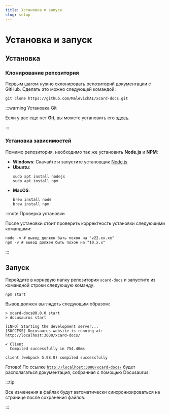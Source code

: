```yaml
---
title: Установка и запуск
slug: setup
---
```


# Установка и запуск

## Установка

### Клонирование репозитория

Первым шагом нужно склонировать репозиторий документации с GitHub. Сделать это можно следующей командой:

```
git clone https://github.com/MalevichAI/xcard-docs.git
```

:::warning Установка Git

Если у вас еще нет **Git**, вы можете установить его [здесь](https://git-scm.com/downloads).

:::

### Установка зависимостей

Помимо репозитория, необходимо так же установить **Node.js** и **NPM**:

* **Windows**:
    Скачайте и запустите установщик [Node.js](https://nodejs.org/dist/v22.14.0/node-v22.14.0-x64.msi)
* **Ubuntu**:
    ```shell
    sudo apt install nodejs
    sudo apt install npm
    ```
* **MacOS**:
    ```shell
    brew install node
    brew install npm
    ```

:::note Проверка установки

После установки стоит проверить корректность установки следующими командами:

```shell
node -v # вывод должен быть похож на "v22.xx.xx"
npm -v # вывод должен быть похож на "10.x.x"
```

:::

## Запуск

Перейдите в корневую папку репозитория `xcard-docs` и запустите из командной строки следующую команду:

```shell
npm start
```

Вывод должен выглядеть следующим образом:

```shell
> xcard-docs@0.0.0 start
> docusaurus start

[INFO] Starting the development server...
[SUCCESS] Docusaurus website is running at: http://localhost:3000/xcard-docs/

✔ Client
  Compiled successfully in 754.40ms

client (webpack 5.98.0) compiled successfully
```

Готово! По ссылке [`http://localhost:3000/xcard-docs/`](http://localhost:3000/xcard-docs/) будет располагаться документация, собранная с помощью Docusaurus. 

:::tip

Все изменения в файлах будут автоматически синхронизироваться на странице после сохранения файлов.

:::
